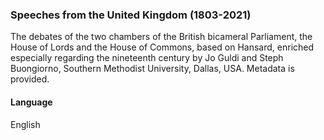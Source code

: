 ### Speeches from the United Kingdom (1803-2021)
The debates of the two chambers of the British bicameral Parliament, the House of Lords and the House of Commons, based on Hansard, enriched especially regarding the nineteenth century by Jo Guldi and Steph Buongiorno, Southern Methodist University, Dallas, USA. Metadata is provided.

#### Language
English
